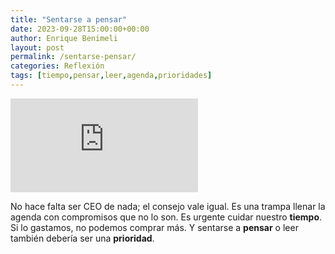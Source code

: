 ```yaml
---
title: "Sentarse a pensar"
date: 2023-09-28T15:00:00+00:00
author: Enrique Benimeli
layout: post
permalink: /sentarse-pensar/
categories: Reflexión
tags: [tiempo,pensar,leer,agenda,prioridades]
---
```


<div class='embed-container'>
    <iframe src='https://www.youtube.com/embed/nH5K0yo-o1A' frameborder='0' allowfullscreen></iframe>
</div>

No hace falta ser CEO de nada; el consejo vale igual. Es una trampa llenar la agenda con compromisos que no lo son. Es urgente cuidar nuestro **tiempo**. Si lo gastamos, no podemos comprar más. Y sentarse a **pensar** o leer también debería ser una **prioridad**.
